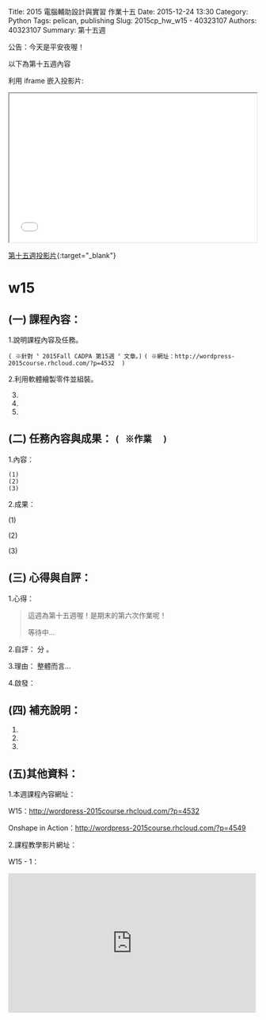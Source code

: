 Title: 2015 電腦輔助設計與實習 作業十五
Date: 2015-12-24 13:30
Category: Python
Tags: pelican, publishing
Slug: 2015cp_hw_w15 -  40323107
Authors: 40323107
Summary: 第十五週

公告：今天是平安夜喔！

以下為第十五週內容

利用 iframe 嵌入投影片:

<iframe src="simplest15.html" width="500" height="300"></iframe>

[第十五週投影片](simplest15.html){:target="_blank"}

w15
============

(一) 課程內容：
-----------------------

1.說明課程內容及任務。

`( ※針對〝 2015Fall CADPA 第15週 〞文章。)`
`( ※網址：http://wordpress-2015course.rhcloud.com/?p=4532  )`

2.利用軟體繪製零件並組裝。

3.

4.

5.

(二) 任務內容與成果： `( ※作業  )`
----------------------------------------------

1.內容：

    (1)
    (2)
    (3)

2.成果：

(1)
    
(2)
    
(3)
    
(三) 心得與自評：
--------------------------

1.心得：   

> 這週為第十五週喔！是期末的第六次作業呢！
>
>  
> 
> 
> 
> 
>
> 等待中...

2.自評：  分 。

3.理由： 整體而言...

4.啟發： 

(四) 補充說明：
-----------------------  

1.

2.

3.
 

(五)其他資料：
-----------------------

1.本週課程內容網址： 

W15：<a href="http://wordpress-2015course.rhcloud.com/?p=4532">http://wordpress-2015course.rhcloud.com/?p=4532</a>

Onshape in Action：<a href="http://wordpress-2015course.rhcloud.com/?p=4549">http://wordpress-2015course.rhcloud.com/?p=4549</a>

2.課程教學影片網址：

W15 - 1：
 <iframe src="https://player.vimeo.com/video/149940498" width="500" height="281" frameborder="0" webkitallowfullscreen mozallowfullscreen allowfullscreen></iframe>
 



